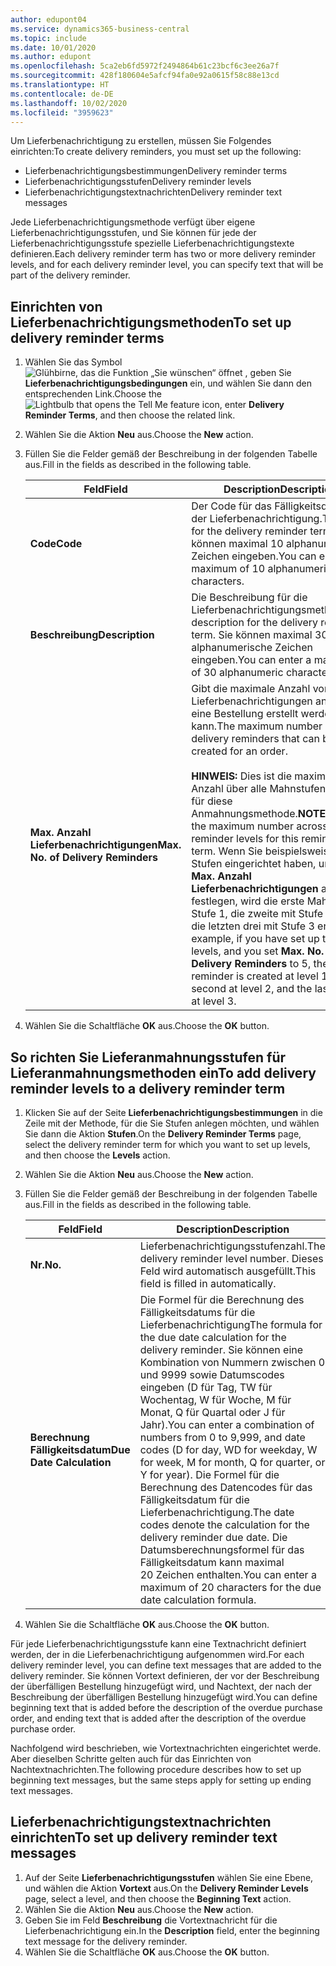 ```yaml
---
author: edupont04
ms.service: dynamics365-business-central
ms.topic: include
ms.date: 10/01/2020
ms.author: edupont
ms.openlocfilehash: 5ca2eb6fd5972f2494864b61c23bcf6c3ee26a7f
ms.sourcegitcommit: 428f180604e5afcf94fa0e92a0615f58c88e13cd
ms.translationtype: HT
ms.contentlocale: de-DE
ms.lasthandoff: 10/02/2020
ms.locfileid: "3959623"
---
```

<span data-ttu-id="b1a4f-101">Um Lieferbenachrichtigung zu erstellen, müssen Sie Folgendes einrichten:</span><span class="sxs-lookup"><span data-stu-id="b1a4f-101">To create delivery reminders, you must set up the following:</span></span>  

- <span data-ttu-id="b1a4f-102">Lieferbenachrichtigungsbestimmungen</span><span class="sxs-lookup"><span data-stu-id="b1a4f-102">Delivery reminder terms</span></span>  
- <span data-ttu-id="b1a4f-103">Lieferbenachrichtigungsstufen</span><span class="sxs-lookup"><span data-stu-id="b1a4f-103">Delivery reminder levels</span></span>  
- <span data-ttu-id="b1a4f-104">Lieferbenachrichtigungstextnachrichten</span><span class="sxs-lookup"><span data-stu-id="b1a4f-104">Delivery reminder text messages</span></span>  

<span data-ttu-id="b1a4f-105">Jede Lieferbenachrichtigungsmethode verfügt über eigene Lieferbenachrichtigungsstufen, und Sie können für jede der Lieferbenachrichtigungsstufe spezielle Lieferbenachrichtigungstexte definieren.</span><span class="sxs-lookup"><span data-stu-id="b1a4f-105">Each delivery reminder term has two or more delivery reminder levels, and for each delivery reminder level, you can specify text that will be part of the delivery reminder.</span></span>  

## <a name="to-set-up-delivery-reminder-terms"></a><span data-ttu-id="b1a4f-106">Einrichten von Lieferbenachrichtigungsmethoden</span><span class="sxs-lookup"><span data-stu-id="b1a4f-106">To set up delivery reminder terms</span></span>  

1. <span data-ttu-id="b1a4f-107">Wählen Sie das Symbol ![Glühbirne, das die Funktion „Sie wünschen“ öffnet](../../../media/ui-search/search_small.png "Tell me-Funktion") , geben Sie **Lieferbenachrichtigungsbedingungen** ein, und wählen Sie dann den entsprechenden Link.</span><span class="sxs-lookup"><span data-stu-id="b1a4f-107">Choose the ![Lightbulb that opens the Tell Me feature](../../../media/ui-search/search_small.png "Tell me what you want to do") icon, enter **Delivery Reminder Terms**, and then choose the related link.</span></span>  
2. <span data-ttu-id="b1a4f-108">Wählen Sie die Aktion **Neu** aus.</span><span class="sxs-lookup"><span data-stu-id="b1a4f-108">Choose the **New** action.</span></span>  
3. <span data-ttu-id="b1a4f-109">Füllen Sie die Felder gemäß der Beschreibung in der folgenden Tabelle aus.</span><span class="sxs-lookup"><span data-stu-id="b1a4f-109">Fill in the fields as described in the following table.</span></span>  

    |<span data-ttu-id="b1a4f-110">Feld</span><span class="sxs-lookup"><span data-stu-id="b1a4f-110">Field</span></span>|<span data-ttu-id="b1a4f-111">Description</span><span class="sxs-lookup"><span data-stu-id="b1a4f-111">Description</span></span>|  
    |---------------------------------|---------------------------------------|  
    |<span data-ttu-id="b1a4f-112">**Code**</span><span class="sxs-lookup"><span data-stu-id="b1a4f-112">**Code**</span></span>|<span data-ttu-id="b1a4f-113">Der Code für das Fälligkeitsdatum der Lieferbenachrichtigung.</span><span class="sxs-lookup"><span data-stu-id="b1a4f-113">The code for the delivery reminder term.</span></span> <span data-ttu-id="b1a4f-114">Sie können maximal 10 alphanumerische Zeichen eingeben.</span><span class="sxs-lookup"><span data-stu-id="b1a4f-114">You can enter a maximum of 10 alphanumeric characters.</span></span>|  
    |<span data-ttu-id="b1a4f-115">**Beschreibung**</span><span class="sxs-lookup"><span data-stu-id="b1a4f-115">**Description**</span></span>|<span data-ttu-id="b1a4f-116">Die Beschreibung für die Lieferbenachrichtigungsmethode.</span><span class="sxs-lookup"><span data-stu-id="b1a4f-116">The description for the delivery reminder term.</span></span> <span data-ttu-id="b1a4f-117">Sie können maximal 30 alphanumerische Zeichen eingeben.</span><span class="sxs-lookup"><span data-stu-id="b1a4f-117">You can enter a maximum of 30 alphanumeric characters.</span></span>|  
    |<span data-ttu-id="b1a4f-118">**Max. Anzahl Lieferbenachrichtigungen**</span><span class="sxs-lookup"><span data-stu-id="b1a4f-118">**Max. No. of Delivery Reminders**</span></span>|<span data-ttu-id="b1a4f-119">Gibt die maximale Anzahl von Lieferbenachrichtigungen an, die für eine Bestellung erstellt werden kann.</span><span class="sxs-lookup"><span data-stu-id="b1a4f-119">The maximum number of delivery reminders that can be created for an order.</span></span><br /><br /> <span data-ttu-id="b1a4f-120">**HINWEIS:** Dies ist die maximale Anzahl über alle Mahnstufen hinweg für diese Anmahnungsmethode.</span><span class="sxs-lookup"><span data-stu-id="b1a4f-120">**NOTE:** This is the maximum number across all reminder levels for this reminder term.</span></span> <span data-ttu-id="b1a4f-121">Wenn Sie beispielsweise drei Stufen eingerichtet haben, und Sie **Max. Anzahl Lieferbenachrichtigungen** auf 5 festlegen, wird die erste Mahnung mit Stufe 1, die zweite mit Stufe 2 und die letzten drei mit Stufe 3 erstellt.</span><span class="sxs-lookup"><span data-stu-id="b1a4f-121">For example, if you have set up three levels, and you set **Max. No. of Delivery Reminders** to 5, the first reminder is created at level 1, the second at level 2, and the last three at level 3.</span></span>|  

4. <span data-ttu-id="b1a4f-122">Wählen Sie die Schaltfläche **OK** aus.</span><span class="sxs-lookup"><span data-stu-id="b1a4f-122">Choose the **OK** button.</span></span>  

## <a name="to-add-delivery-reminder-levels-to-a-delivery-reminder-term"></a><span data-ttu-id="b1a4f-123">So richten Sie Lieferanmahnungsstufen für Lieferanmahnungsmethoden ein</span><span class="sxs-lookup"><span data-stu-id="b1a4f-123">To add delivery reminder levels to a delivery reminder term</span></span>  

1. <span data-ttu-id="b1a4f-124">Klicken Sie auf der Seite **Lieferbenachrichtigungsbestimmungen** in die Zeile mit der Methode, für die Sie Stufen anlegen möchten, und wählen Sie dann die Aktion **Stufen**.</span><span class="sxs-lookup"><span data-stu-id="b1a4f-124">On the **Delivery Reminder Terms** page, select the delivery reminder term for which you want to set up levels, and then choose the **Levels** action.</span></span>  
2. <span data-ttu-id="b1a4f-125">Wählen Sie die Aktion **Neu** aus.</span><span class="sxs-lookup"><span data-stu-id="b1a4f-125">Choose the **New** action.</span></span>  
3. <span data-ttu-id="b1a4f-126">Füllen Sie die Felder gemäß der Beschreibung in der folgenden Tabelle aus.</span><span class="sxs-lookup"><span data-stu-id="b1a4f-126">Fill in the fields as described in the following table.</span></span>  

    |<span data-ttu-id="b1a4f-127">Feld</span><span class="sxs-lookup"><span data-stu-id="b1a4f-127">Field</span></span>|<span data-ttu-id="b1a4f-128">Description</span><span class="sxs-lookup"><span data-stu-id="b1a4f-128">Description</span></span>|  
    |---------------------------------|---------------------------------------|  
    |<span data-ttu-id="b1a4f-129">**Nr.**</span><span class="sxs-lookup"><span data-stu-id="b1a4f-129">**No.**</span></span>|<span data-ttu-id="b1a4f-130">Lieferbenachrichtigungsstufenzahl.</span><span class="sxs-lookup"><span data-stu-id="b1a4f-130">The delivery reminder level number.</span></span> <span data-ttu-id="b1a4f-131">Dieses Feld wird automatisch ausgefüllt.</span><span class="sxs-lookup"><span data-stu-id="b1a4f-131">This field is filled in automatically.</span></span>|  
    |<span data-ttu-id="b1a4f-132">**Berechnung Fälligkeitsdatum**</span><span class="sxs-lookup"><span data-stu-id="b1a4f-132">**Due Date Calculation**</span></span>|<span data-ttu-id="b1a4f-133">Die Formel für die Berechnung des Fälligkeitsdatums für die Lieferbenachrichtigung</span><span class="sxs-lookup"><span data-stu-id="b1a4f-133">The formula for the due date calculation for the delivery reminder.</span></span> <span data-ttu-id="b1a4f-134">Sie können eine Kombination von Nummern zwischen 0 und 9999 sowie Datumscodes eingeben (D für Tag, TW für Wochentag, W für Woche, M für Monat, Q für Quartal oder J für Jahr).</span><span class="sxs-lookup"><span data-stu-id="b1a4f-134">You can enter a combination of numbers from 0 to 9,999, and date codes (D for day, WD for weekday, W for week, M for month, Q for quarter, or Y for year).</span></span> <span data-ttu-id="b1a4f-135">Die Formel für die Berechnung des Datencodes für das Fälligkeitsdatum für die Lieferbenachrichtigung.</span><span class="sxs-lookup"><span data-stu-id="b1a4f-135">The date codes denote the calculation for the delivery reminder due date.</span></span> <span data-ttu-id="b1a4f-136">Die Datumsberechnungsformel für das Fälligkeitsdatum kann maximal 20 Zeichen enthalten.</span><span class="sxs-lookup"><span data-stu-id="b1a4f-136">You can enter a maximum of 20 characters for the due date calculation formula.</span></span>|  

4. <span data-ttu-id="b1a4f-137">Wählen Sie die Schaltfläche **OK** aus.</span><span class="sxs-lookup"><span data-stu-id="b1a4f-137">Choose the **OK** button.</span></span>  

<span data-ttu-id="b1a4f-138">Für jede Lieferbenachrichtigungsstufe kann eine Textnachricht definiert werden, der in die Lieferbenachrichtigung aufgenommen wird.</span><span class="sxs-lookup"><span data-stu-id="b1a4f-138">For each delivery reminder level, you can define text messages that are added to the delivery reminder.</span></span> <span data-ttu-id="b1a4f-139">Sie können Vortext definieren, der vor der Beschreibung der überfälligen Bestellung hinzugefügt wird, und Nachtext, der nach der Beschreibung der überfälligen Bestellung hinzugefügt wird.</span><span class="sxs-lookup"><span data-stu-id="b1a4f-139">You can define beginning text that is added before the description of the overdue purchase order, and ending text that is added after the description of the overdue purchase order.</span></span>  

<span data-ttu-id="b1a4f-140">Nachfolgend wird beschrieben, wie Vortextnachrichten eingerichtet werde. Aber dieselben Schritte gelten auch für das Einrichten von Nachtextnachrichten.</span><span class="sxs-lookup"><span data-stu-id="b1a4f-140">The following procedure describes how to set up beginning text messages, but the same steps apply for setting up ending text messages.</span></span>  

## <a name="to-set-up-delivery-reminder-text-messages"></a><span data-ttu-id="b1a4f-141">Lieferbenachrichtigungstextnachrichten einrichten</span><span class="sxs-lookup"><span data-stu-id="b1a4f-141">To set up delivery reminder text messages</span></span>  

1. <span data-ttu-id="b1a4f-142">Auf der Seite **Lieferbenachrichtigungsstufen** wählen Sie eine Ebene, und wählen die Aktion **Vortext** aus.</span><span class="sxs-lookup"><span data-stu-id="b1a4f-142">On the **Delivery Reminder Levels** page, select a level, and then choose the **Beginning Text** action.</span></span>  
2. <span data-ttu-id="b1a4f-143">Wählen Sie die Aktion **Neu** aus.</span><span class="sxs-lookup"><span data-stu-id="b1a4f-143">Choose the **New** action.</span></span>  
3. <span data-ttu-id="b1a4f-144">Geben Sie im Feld **Beschreibung** die Vortextnachricht für die Lieferbenachrichtigung ein.</span><span class="sxs-lookup"><span data-stu-id="b1a4f-144">In the **Description** field, enter the beginning text message for the delivery reminder.</span></span>  
4. <span data-ttu-id="b1a4f-145">Wählen Sie die Schaltfläche **OK** aus.</span><span class="sxs-lookup"><span data-stu-id="b1a4f-145">Choose the **OK** button.</span></span>  
